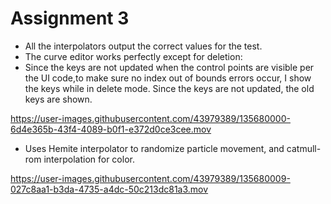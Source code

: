# Assignment 3



* All the interpolators output the correct values for the test.
* The curve editor works perfectly except for deletion:
*   Since the keys are not updated when the control points are visible per the UI code,to make sure no index out of bounds errors occur, I show the keys while in delete mode. Since the keys are not updated, the old keys are shown.

https://user-images.githubusercontent.com/43979389/135680000-6d4e365b-43f4-4089-b0f1-e372d0ce3cee.mov


* Uses Hemite interpolator to randomize particle movement, and catmull-rom interpolation for color.

https://user-images.githubusercontent.com/43979389/135680009-027c8aa1-b3da-4735-a4dc-50c213dc81a3.mov


